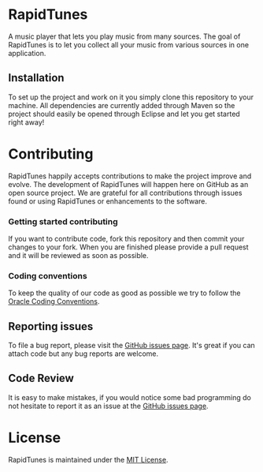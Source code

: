 # RapidTunes

A music player that lets you play music from many sources. The goal of RapidTunes is to let you collect all your music from various sources in one application. 

Installation
---------
To set up the project and work on it you simply clone this repository to your machine. All dependencies are currently added through Maven so the project should easily be opened through Eclipse and let you get started right away!


# Contributing
RapidTunes happily accepts contributions to make the project improve and evolve. The development of RapidTunes will happen here on GitHub as an open source project. We are grateful for all contributions through issues found or using RapidTunes or enhancements to the software.

### **Getting started contributing**
If you want to contribute code, fork this repository and then commit your changes to your fork. When you are finished please provide a pull request and it will be reviewed as soon as possible.

### **Coding conventions**
To keep the quality of our code as good as possible we try to follow the [Oracle Coding Conventions](http://www.oracle.com/technetwork/java/codeconvtoc-136057.html).

## Reporting issues
To file a bug report, please visit the [GitHub issues page](https://github.com/brokenprogrammer/RapidTunes/issues).  It's great if you can attach code but any bug reports are welcome.

## Code Review
It is easy to make mistakes, if you would notice some bad programming do not hesitate to report it as an issue at the [GitHub issues page](https://github.com/brokenprogrammer/RapidTunes/issues).

# License
RapidTunes is maintained under the [MIT License](https://github.com/brokenprogrammer/RapidTunes/blob/master/LICENSE).
